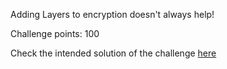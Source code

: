 Adding Layers to encryption doesn't always help!

Challenge points: 100

Check the intended solution of the challenge [here](https://amritabi0s.wordpress.com/2017/12/18/inctf-2017-multi-layer-rsa-writeup/)
